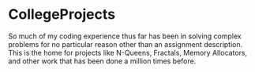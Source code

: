 # CollegeProjects
So much of my coding experience thus far has been in solving complex problems for no particular reason other than an assignment description.  This is the home for projects like N-Queens, Fractals, Memory Allocators, and other work that has been done a million times before.
